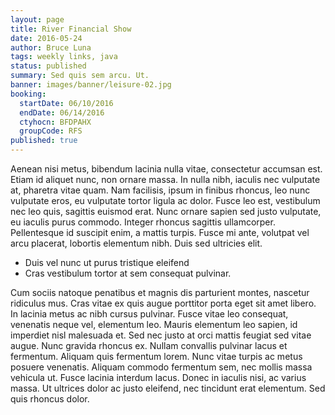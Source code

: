 ```yaml
---
layout: page
title: River Financial Show
date: 2016-05-24
author: Bruce Luna
tags: weekly links, java
status: published
summary: Sed quis sem arcu. Ut.
banner: images/banner/leisure-02.jpg
booking:
  startDate: 06/10/2016
  endDate: 06/14/2016
  ctyhocn: BFDPAHX
  groupCode: RFS
published: true
---
```

Aenean nisi metus, bibendum lacinia nulla vitae, consectetur accumsan est. Etiam id aliquet nunc, non ornare massa. In nulla nibh, iaculis nec vulputate at, pharetra vitae quam. Nam facilisis, ipsum in finibus rhoncus, leo nunc vulputate eros, eu vulputate tortor ligula ac dolor. Fusce leo est, vestibulum nec leo quis, sagittis euismod erat. Nunc ornare sapien sed justo vulputate, eu iaculis purus commodo. Integer rhoncus sagittis ullamcorper. Pellentesque id suscipit enim, a mattis turpis. Fusce mi ante, volutpat vel arcu placerat, lobortis elementum nibh. Duis sed ultricies elit.

* Duis vel nunc ut purus tristique eleifend
* Cras vestibulum tortor at sem consequat pulvinar.

Cum sociis natoque penatibus et magnis dis parturient montes, nascetur ridiculus mus. Cras vitae ex quis augue porttitor porta eget sit amet libero. In lacinia metus ac nibh cursus pulvinar. Fusce vitae leo consequat, venenatis neque vel, elementum leo. Mauris elementum leo sapien, id imperdiet nisl malesuada et. Sed nec justo at orci mattis feugiat sed vitae augue. Nunc gravida rhoncus ex. Nullam convallis pulvinar lacus et fermentum. Aliquam quis fermentum lorem. Nunc vitae turpis ac metus posuere venenatis. Aliquam commodo fermentum sem, nec mollis massa vehicula ut. Fusce lacinia interdum lacus. Donec in iaculis nisi, ac varius massa. Ut ultrices dolor ac justo eleifend, nec tincidunt erat elementum. Sed quis rhoncus dolor.
